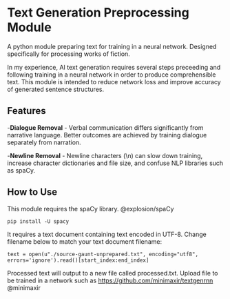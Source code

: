 # Text Generation Preprocessing Module
A python module preparing text for training in a neural network. Designed specifically for processing works of fiction.

In my experience, AI text generation requires several steps preceeding and following training in a neural network in order to produce comprehensible text. This module is intended to reduce network loss and improve accuracy of generated sentence structures.

## Features
-**Dialogue Removal** - Verbal communication differs significantly from narrative language. Better outcomes are achieved by training dialogue separately from narration.

-**Newline Removal** - Newline characters (\n) can slow down training, increase character dictionaries and file size, and confuse NLP libraries such as spaCy.

## How to Use
This module requires the spaCy library. @explosion/spaCy

`pip install -U spacy`

It requires a text document containing text encoded in UTF-8. Change filename below to match your text document filename:

`text = open(u"./source-gaunt-unprepared.txt", encoding="utf8", errors='ignore').read()[start_index:end_index]`

Processed text will output to a new file called processed.txt. Upload file to be trained in a network such as https://github.com/minimaxir/textgenrnn @minimaxir

